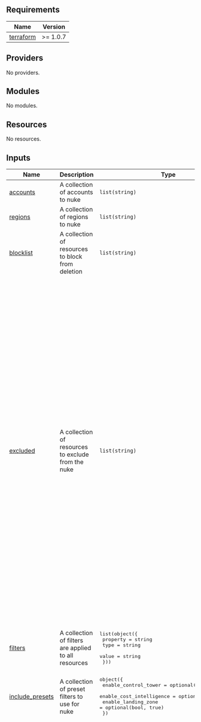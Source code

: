 <!-- BEGIN_TF_DOCS -->
## Requirements

| Name | Version |
|------|---------|
| <a name="requirement_terraform"></a> [terraform](#requirement\_terraform) | >= 1.0.7 |

## Providers

No providers.

## Modules

No modules.

## Resources

No resources.

## Inputs

| Name | Description | Type | Default | Required |
|------|-------------|------|---------|:--------:|
| <a name="input_accounts"></a> [accounts](#input\_accounts) | A collection of accounts to nuke | `list(string)` | n/a | yes |
| <a name="input_regions"></a> [regions](#input\_regions) | A collection of regions to nuke | `list(string)` | n/a | yes |
| <a name="input_blocklist"></a> [blocklist](#input\_blocklist) | A collection of resources to block from deletion | `list(string)` | <pre>[<br/>  "123456789012"<br/>]</pre> | no |
| <a name="input_excluded"></a> [excluded](#input\_excluded) | A collection of resources to exclude from the nuke | `list(string)` | <pre>[<br/>  "Cloud9Environment",<br/>  "CloudSearchDomain",<br/>  "CodeStarConnection",<br/>  "CodeStarNotification",<br/>  "CodeStarProject",<br/>  "EC2DHCPOption",<br/>  "EC2NetworkACL",<br/>  "EC2NetworkInterface",<br/>  "ECSCluster",<br/>  "ECSClusterInstance",<br/>  "ECSService",<br/>  "ECSTaskDefinition",<br/>  "FMSNotificationChannel",<br/>  "FMSPolicy",<br/>  "IAMRole",<br/>  "IAMUser",<br/>  "MachineLearningBranchPrediction",<br/>  "MachineLearningDataSource",<br/>  "MachineLearningEvaluation",<br/>  "MachineLearningMLModel",<br/>  "OpsWorksApp",<br/>  "OpsWorksApp",<br/>  "OpsWorksCMBackup",<br/>  "OpsWorksCMServer",<br/>  "OpsWorksCMServerState",<br/>  "OpsWorksInstance",<br/>  "OpsWorksLayer",<br/>  "OpsWorksUserProfile",<br/>  "RedshiftServerlessNamespace",<br/>  "RedshiftServerlessSnapshot",<br/>  "RedshiftServerlessWorkgroup",<br/>  "RoboMakerDeploymentJob",<br/>  "RoboMakerFleet",<br/>  "RoboMakerRobot",<br/>  "RoboMakerRobotApplication",<br/>  "RoboMakerSimulationApplication",<br/>  "RoboMakerSimulationJob",<br/>  "S3Object",<br/>  "ServiceCatalogTagOption",<br/>  "ServiceCatalogTagOptionPortfolioAttachment"<br/>]</pre> | no |
| <a name="input_filters"></a> [filters](#input\_filters) | A collection of filters are applied to all resources | <pre>list(object({<br/>    property = string<br/>    type     = string<br/>    value    = string<br/>  }))</pre> | `[]` | no |
| <a name="input_include_presets"></a> [include\_presets](#input\_include\_presets) | A collection of preset filters to use for nuke | <pre>object({<br/>    enable_control_tower     = optional(bool, true)<br/>    enable_cost_intelligence = optional(bool, true)<br/>    enable_landing_zone      = optional(bool, true)<br/>  })</pre> | <pre>{<br/>  "enable_control_tower": true,<br/>  "enable_cost_intelligence": true,<br/>  "enable_landing_zone": true<br/>}</pre> | no |
| <a name="input_included"></a> [included](#input\_included) | A collection of resources to include in the nuke | `list(string)` | <pre>[<br/>  "AWSBackupRecoveryPoint",<br/>  "AWSBackupSelection",<br/>  "BackupVault",<br/>  "AppStreamDirectoryConfig",<br/>  "AppStreamFleet",<br/>  "AppStreamFleetState",<br/>  "AppStreamImage",<br/>  "AppStreamImageBuilder",<br/>  "AppStreamImageBuilderWaiter",<br/>  "AppStreamStack",<br/>  "AppStreamStackFleetAttachment",<br/>  "AutoScalingGroup",<br/>  "AutoScalingPlansScalingPlan",<br/>  "BatchComputeEnvironment",<br/>  "BatchComputeEnvironmentState",<br/>  "BatchJobQueue",<br/>  "BatchJobQueueState",<br/>  "Cloud9Environment",<br/>  "CloudDirectoryDirectory",<br/>  "CloudDirectorySchema",<br/>  "CloudFrontDistribution",<br/>  "CloudFrontDistributionDeployment",<br/>  "CloudHSMV2Cluster",<br/>  "CloudHSMV2ClusterHSM",<br/>  "CloudSearchDomain",<br/>  "CloudWatchAlarm",<br/>  "CloudWatchDashboard",<br/>  "CloudWatchLogsDestination",<br/>  "CloudWatchLogsLogGroup",<br/>  "CodeBuildProject",<br/>  "CodeCommitRepository",<br/>  "CodeDeployApplication",<br/>  "CodePipelinePipeline",<br/>  "CodeStarProject",<br/>  "CognitoIdentityPool",<br/>  "CognitoUserPool",<br/>  "CognitoUserPoolDomain",<br/>  "DAXCluster",<br/>  "DAXParameterGroup",<br/>  "DAXSubnetGroup",<br/>  "DataPipelinePipeline",<br/>  "DatabaseMigrationServiceCertificate",<br/>  "DatabaseMigrationServiceEndpoint",<br/>  "DatabaseMigrationServiceEventSubscription",<br/>  "DatabaseMigrationServiceReplicationInstance",<br/>  "DatabaseMigrationServiceReplicationTask",<br/>  "DatabaseMigrationServiceSubnetGroup",<br/>  "DeviceFarmProject",<br/>  "DirectoryServiceDirectory",<br/>  "DynamoDBTable",<br/>  "EC2Address",<br/>  "EC2ClientVpnEndpoint",<br/>  "EC2ClientVpnEndpointAttachment",<br/>  "EC2CustomerGateway",<br/>  "EC2Image",<br/>  "EC2Instance",<br/>  "EC2InternetGateway",<br/>  "EC2InternetGatewayAttachment",<br/>  "EC2KeyPair",<br/>  "EC2LaunchTemplate",<br/>  "EC2NATGateway",<br/>  "EC2NetworkACL",<br/>  "EC2PlacementGroup",<br/>  "EC2RouteTable",<br/>  "EC2SecurityGroup",<br/>  "EC2Snapshot",<br/>  "EC2SpotFleetRequest",<br/>  "EC2Subnet",<br/>  "EC2TGW",<br/>  "EC2TGWAttachment",<br/>  "EC2VPC",<br/>  "EC2VPCEndpoint",<br/>  "EC2VPCEndpointServiceConfiguration",<br/>  "EC2VPCPeeringConnection",<br/>  "EC2VPNConnection",<br/>  "EC2VPNGatewayAttachment",<br/>  "EC2Volume",<br/>  "ECRRepository",<br/>  "EFSFileSystem",<br/>  "EFSMountTarget",<br/>  "EKSCluster",<br/>  "ELB",<br/>  "ELBv2",<br/>  "ELBv2TargetGroup",<br/>  "EMRCluster",<br/>  "EMRSecurityConfiguration",<br/>  "ESDomain",<br/>  "ElasticBeanstalkApplication",<br/>  "ElasticBeanstalkEnvironment",<br/>  "ElasticTranscoderPipeline",<br/>  "ElasticacheCacheCluster",<br/>  "ElasticacheReplicationGroup",<br/>  "ElasticacheSubnetGroup",<br/>  "FSxBackup",<br/>  "FSxFileSystem",<br/>  "FirehoseDeliveryStream",<br/>  "GlueClassifier",<br/>  "GlueConnection",<br/>  "GlueCrawler",<br/>  "GlueDatabase",<br/>  "GlueDevEndpoint",<br/>  "GlueJob",<br/>  "GlueTrigger",<br/>  "IAMGroup",<br/>  "IAMGroupPolicy",<br/>  "IAMGroupPolicyAttachment",<br/>  "IAMInstanceProfile",<br/>  "IAMInstanceProfileRole",<br/>  "IAMLoginProfile",<br/>  "IAMOpenIDConnectProvider",<br/>  "IAMRole",<br/>  "IAMServerCertificate",<br/>  "IAMServiceSpecificCredential",<br/>  "IAMUser",<br/>  "IAMUserAccessKey",<br/>  "IAMUserGroupAttachment",<br/>  "IAMUserPolicy",<br/>  "IAMUserPolicyAttachment",<br/>  "IAMVirtualMFADevice",<br/>  "IoTAuthorizer",<br/>  "IoTCACertificate",<br/>  "IoTCertificate",<br/>  "IoTJob",<br/>  "IoTOTAUpdate",<br/>  "IoTPolicy",<br/>  "IoTRoleAlias",<br/>  "IoTStream",<br/>  "IoTThing",<br/>  "IoTThingGroup",<br/>  "IoTThingType",<br/>  "IoTThingTypeState",<br/>  "IoTTopicRule",<br/>  "KMSAlias",<br/>  "KMSKey",<br/>  "KinesisAnalyticsApplication",<br/>  "KinesisStream",<br/>  "KinesisVideoProject",<br/>  "LambdaEventSourceMapping",<br/>  "LambdaFunction",<br/>  "LaunchConfiguration",<br/>  "LifecycleHook",<br/>  "LightsailDisk",<br/>  "LightsailDomain",<br/>  "LightsailInstance",<br/>  "LightsailKeyPair",<br/>  "LightsailLoadBalancer",<br/>  "LightsailStaticIP",<br/>  "MQBroker",<br/>  "MSKCluster",<br/>  "MediaConvertJobTemplate",<br/>  "MediaConvertPreset",<br/>  "MediaConvertQueue",<br/>  "MediaLiveChannel",<br/>  "MediaLiveInput",<br/>  "MediaLiveInputSecurityGroup",<br/>  "MediaPackageChannel",<br/>  "MediaPackageOriginEndpoint",<br/>  "MediaStoreContainer",<br/>  "MediaStoreDataItems",<br/>  "MediaTailorConfiguration",<br/>  "MobileProject",<br/>  "NeptuneCluster",<br/>  "NeptuneInstance",<br/>  "NetpuneSnapshot",<br/>  "OpsWorksApp",<br/>  "OpsWorksCMBackup",<br/>  "OpsWorksCMServer",<br/>  "OpsWorksCMServerState",<br/>  "OpsWorksInstance",<br/>  "OpsWorksLayer",<br/>  "OpsWorksUserProfile",<br/>  "RDSDBCluster",<br/>  "RDSDBClusterParameterGroup",<br/>  "RDSDBParameterGroup",<br/>  "RDSDBSubnetGroup",<br/>  "RDSInstance",<br/>  "RDSSnapshot",<br/>  "RedshiftCluster",<br/>  "RedshiftParameterGroup",<br/>  "RedshiftSnapshot",<br/>  "RedshiftSubnetGroup",<br/>  "RekognitionCollection",<br/>  "ResourceGroupGroup",<br/>  "RoboMakerDeploymentJob",<br/>  "RoboMakerFleet",<br/>  "RoboMakerRobot",<br/>  "RoboMakerRobotApplication",<br/>  "RoboMakerSimulationApplication",<br/>  "RoboMakerSimulationJob",<br/>  "Route53HostedZone",<br/>  "Route53ResourceRecordSet",<br/>  "S3Bucket",<br/>  "S3MultipartUpload",<br/>  "S3Object",<br/>  "SESConfigurationSet",<br/>  "SESIdentity",<br/>  "SESReceiptFilter",<br/>  "SESReceiptRuleSet",<br/>  "SESTemplate",<br/>  "SFNStateMachine",<br/>  "SNSEndpoint",<br/>  "SNSPlatformApplication",<br/>  "SNSSubscription",<br/>  "SNSTopic",<br/>  "SQSQueue",<br/>  "SSMActivation",<br/>  "SSMAssociation",<br/>  "SSMDocument",<br/>  "SSMMaintenanceWindow",<br/>  "SSMParameter",<br/>  "SSMPatchBaseline",<br/>  "SSMResourceDataSync",<br/>  "SageMakerEndpoint",<br/>  "SageMakerEndpointConfig",<br/>  "SageMakerModel",<br/>  "SageMakerNotebookInstance",<br/>  "SageMakerNotebookInstanceState",<br/>  "SecretsManagerSecret",<br/>  "ServiceCatalogConstraintPortfolioAttachment",<br/>  "ServiceCatalogPortfolio",<br/>  "ServiceCatalogPortfolioProductAttachment",<br/>  "ServiceCatalogPortfolioShareAttachment",<br/>  "ServiceCatalogPrincipalPortfolioAttachment",<br/>  "ServiceCatalogProduct",<br/>  "ServiceCatalogProvisionedProduct",<br/>  "ServiceCatalogTagOption",<br/>  "ServiceCatalogTagOptionPortfolioAttachment",<br/>  "ServiceDiscoveryInstance",<br/>  "ServiceDiscoveryNamespace",<br/>  "ServiceDiscoveryService",<br/>  "SimpleDBDomain",<br/>  "StorageGatewayFileShare",<br/>  "StorageGatewayGateway",<br/>  "StorageGatewayTape",<br/>  "StorageGatewayVolume",<br/>  "WAFRegionalByteMatchSet",<br/>  "WAFRegionalByteMatchSetIP",<br/>  "WAFRegionalIPSet",<br/>  "WAFRegionalIPSetIP",<br/>  "WAFRegionalRateBasedRule",<br/>  "WAFRegionalRateBasedRulePredicate",<br/>  "WAFRegionalRegexMatchSet",<br/>  "WAFRegionalRegexMatchTuple",<br/>  "WAFRegionalRegexPatternSet",<br/>  "WAFRegionalRegexPatternString",<br/>  "WAFRegionalRule",<br/>  "WAFRegionalRulePredicate",<br/>  "WAFRegionalWebACL",<br/>  "WAFRegionalWebACLRuleAttachment",<br/>  "WAFRule",<br/>  "WAFWebACL",<br/>  "WAFWebACLRuleAttachment",<br/>  "WorkLinkFleet",<br/>  "WorkSpacesWorkspace"<br/>]</pre> | no |
| <a name="input_presets"></a> [presets](#input\_presets) | A collection of presets used in the nuke | <pre>map(map(list(object({<br/>    property = string<br/>    type     = string<br/>    value    = string<br/>  }))))</pre> | `{}` | no |

## Outputs

| Name | Description |
|------|-------------|
| <a name="output_configuration"></a> [configuration](#output\_configuration) | The rendered configuration file for the nuke service |
<!-- END_TF_DOCS -->